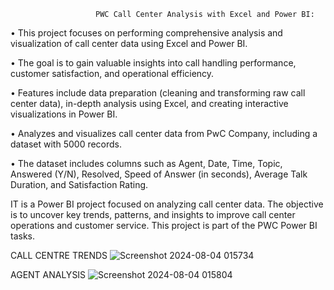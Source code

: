                        PWC Call Center Analysis with Excel and Power BI:

• This project focuses on performing comprehensive analysis and visualization of call center data using Excel and Power BI. 

• The goal is to gain valuable insights into call handling performance, customer satisfaction, and operational efficiency.

• Features include data preparation (cleaning and transforming raw call center data), in-depth analysis using Excel, and creating interactive visualizations in Power BI.

• Analyzes and visualizes call center data from PwC Company, including a dataset with 5000 records. 

• The dataset includes columns such as Agent, Date, Time, Topic, Answered (Y/N), Resolved, Speed of Answer (in seconds), Average Talk Duration, and Satisfaction Rating.



IT is a Power BI project focused on analyzing call center data. The objective is to uncover key trends, patterns, and insights to improve call center operations and customer service.
This project is part of the PWC Power BI tasks.

CALL CENTRE TRENDS
![Screenshot 2024-08-04 015734](https://github.com/user-attachments/assets/9f30f53c-a8c6-45d0-8398-d409b231dc2a)

AGENT ANALYSIS
![Screenshot 2024-08-04 015804](https://github.com/user-attachments/assets/4242fc14-4df1-478c-bc05-7e228547658c)
